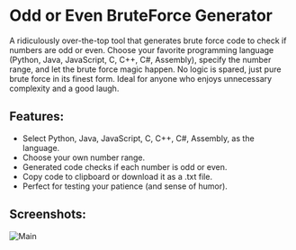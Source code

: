 # Odd or Even BruteForce Generator
A ridiculously over-the-top tool that generates brute force code to check if numbers are odd or even. Choose your favorite programming language (Python, Java, JavaScript, C, C++, C#, Assembly), specify the number range, and let the brute force magic happen. No logic is spared, just pure brute force in its finest form. Ideal for anyone who enjoys unnecessary complexity and a good laugh.

## Features:
- Select Python, Java, JavaScript, C, C++, C#, Assembly, as the language.
- Choose your own number range.
- Generated code checks if each number is odd or even.
- Copy code to clipboard or download it as a .txt file.
- Perfect for testing your patience (and sense of humor).

## Screenshots:

![Main](https://github.com/user-attachments/assets/10b85e30-4ad1-4b0e-b83f-b570f8b28b91)
